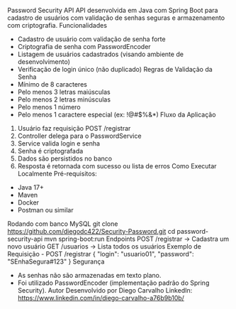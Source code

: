 Password Security API
API desenvolvida em Java com Spring Boot para cadastro de usuários com validação de senhas seguras e armazenamento com criptografia.
Funcionalidades
- Cadastro de usuário com validação de senha forte
- Criptografia de senha com PasswordEncoder
- Listagem de usuários cadastrados (visando ambiente de desenvolvimento)
- Verificação de login único (não duplicado)
Regras de Validação da Senha
- Mínimo de 8 caracteres
- Pelo menos 3 letras maiúsculas
- Pelo menos 2 letras minúsculas
- Pelo menos 1 número
- Pelo menos 1 caractere especial (ex: !@#$%&*)
Fluxo da Aplicação
1. Usuário faz requisição POST /registrar
2. Controller delega para o PasswordService
3. Service valida login e senha
4. Senha é criptografada
5. Dados são persistidos no banco
6. Resposta é retornada com sucesso ou lista de erros
Como Executar Localmente
Pré-requisitos:
- Java 17+
- Maven
- Docker
- Postman ou similar

Rodando com banco MySQL
git clone https://github.com/diegodc422/Security-Password.git
cd password-security-api
mvn spring-boot:run
Endpoints
POST   /registrar     → Cadastra um novo usuário
GET    /usuarios      → Lista todos os usuários
Exemplo de Requisição - POST /registrar
{
  "login": "usuario01",
  "password": "SEnhaSegura#123"
}
Segurança
- As senhas não são armazenadas em texto plano.
- Foi utilizado PasswordEncoder (implementação padrão do Spring Security).
Autor
Desenvolvido por Diego Carvalho
LinkedIn: https://www.linkedin.com/in/diego-carvalho-a76b9b10b/
